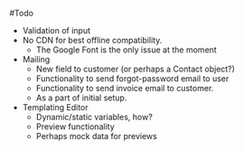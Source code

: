 #Todo
* Validation of input
* No CDN for best offline compatibility.
  - The Google Font is the only issue at the moment
* Mailing
  - New field to customer (or perhaps a Contact object?)
  - Functionality to send forgot-password email to user
  - Functionality to send invoice email to customer.
  - As a part of initial setup.
* Templating Editor
  - Dynamic/static variables, how?
  - Preview functionality
  - Perhaps mock data for previews
